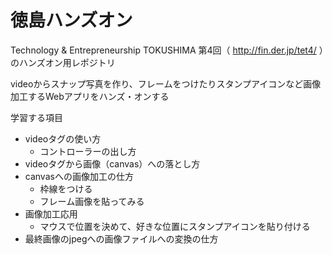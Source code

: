 徳島ハンズオン
=================

Technology & Entrepreneurship TOKUSHIMA 第4回（ http://fin.der.jp/tet4/ ）のハンズオン用レポジトリ

videoからスナップ写真を作り、フレームをつけたりスタンプアイコンなど画像加工するWebアプリをハンズ・オンする

学習する項目

* videoタグの使い方
  * コントローラーの出し方
* videoタグから画像（canvas）への落とし方
* canvasへの画像加工の仕方
  * 枠線をつける
  * フレーム画像を貼ってみる
* 画像加工応用
  * マウスで位置を決めて、好きな位置にスタンプアイコンを貼り付ける
* 最終画像のjpegへの画像ファイルへの変換の仕方
